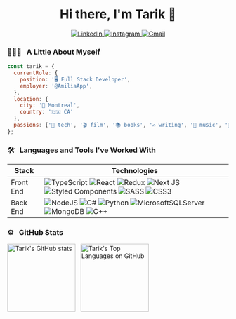 <h1 align="center">Hi there, I'm Tarik 👋</h1>
<div align="center">
  <a href="https://www.linkedin.com/in/tarikabousaddik/" target="_blank">
    <img src="https://img.shields.io/badge/linkedin-%230077B5.svg?style=for-the-badge&logo=linkedin&logoColor=white" alt="LinkedIn" />
  </a>
  <a href="https://www.instagram.com/">
      <img src="https://img.shields.io/badge/TheCynicalDev-%23E4405F.svg?style=for-the-badge&logo=Instagram&logoColor=white" alt="Instagram" />
  </a>
  <a href="mailto:tarik.abousaddik@gmail.com">
    <img src="https://img.shields.io/badge/tarik.abousaddik@gmail.com-D14836?style=for-the-badge&logo=gmail&logoColor=white" alt="Gmail" />
  </a>
</div>

### 👨🏻‍💻 &nbsp; A Little About Myself
```js
const tarik = {
  currentRole: {
    position: '🖥️ Full Stack Developer',
    employer: '@AmiliaApp',
  },
  location: {
    city: '🌃 Montreal',
    country: '🇨🇦 CA'
  },
  passions: ['📱 tech', '🎬 film', '📚 books', '✍️ writing', '🎹 music', '🍳 cooking']
};
```

### 🛠️ &nbsp; Languages and Tools I've Worked With

| Stack | Technologies |
| --- | --- |
| Front End | ![TypeScript](https://img.shields.io/badge/typescript-%23007ACC.svg?style=for-the-badge&logo=typescript&logoColor=white)  ![React](https://img.shields.io/badge/react-%2320232a.svg?style=for-the-badge&logo=react&logoColor=%2361DAFB) ![Redux](https://img.shields.io/badge/redux-%23593d88.svg?style=for-the-badge&logo=redux&logoColor=white) ![Next JS](https://img.shields.io/badge/Next-black?style=for-the-badge&logo=next.js&logoColor=white) ![Styled Components](https://img.shields.io/badge/styled--components-DB7093?style=for-the-badge&logo=styled-components&logoColor=white) ![SASS](https://img.shields.io/badge/SASS-hotpink.svg?style=for-the-badge&logo=SASS&logoColor=white) ![CSS3](https://img.shields.io/badge/css3-%231572B6.svg?style=for-the-badge&logo=css3&logoColor=white)|
| Back End| ![NodeJS](https://img.shields.io/badge/node.js-6DA55F?style=for-the-badge&logo=node.js&logoColor=white) ![C#](https://img.shields.io/badge/c%23-%23239120.svg?style=for-the-badge&logo=c-sharp&logoColor=white) ![Python](https://img.shields.io/badge/python-3670A0?style=for-the-badge&logo=python&logoColor=ffdd54) ![MicrosoftSQLServer](https://img.shields.io/badge/Microsoft%20SQL%20Sever-CC2927?style=for-the-badge&logo=microsoft%20sql%20server&logoColor=white) ![MongoDB](https://img.shields.io/badge/MongoDB-%234ea94b.svg?style=for-the-badge&logo=mongodb&logoColor=white) ![C++](https://img.shields.io/badge/c++-%2300599C.svg?style=for-the-badge&logo=c%2B%2B&logoColor=white) |

### ⚙️ &nbsp; GitHub Stats
<div>
<img src="https://github-readme-stats.vercel.app/api?username=TarikAbou-Saddik&theme=highcontrast&include_all_commits=true" alt="Tarik's GitHub stats" height="155"/> &nbsp;
<img src="https://github-readme-stats.vercel.app/api/top-langs/?username=TarikAbou-Saddik&layout=compact&theme=highcontrast" alt="Tarik's Top Languages on GitHub" height="155"/>
</div>
<!-- [![Tarik's GitHub stats](https://github-readme-stats.vercel.app/api?username=TarikAbou-Saddik&theme=dark)](https://github.com/TarikAbou-Saddik/github-readme-stats)
[![Tarik's Top Langs](https://github-readme-stats.vercel.app/api/top-langs/?username=TarikAbou-Saddik&layout=compact&theme=dark)](https://github.com/TarikAbou-Saddik/github-readme-stats) -->



<!--
**TarikAbou-Saddik/TarikAbou-Saddik** is a ✨ _special_ ✨ repository because its `README.md` (this file) appears on your GitHub profile.

Here are some ideas to get you started:

- 🔭 I’m currently working on ...
- 🌱 I’m currently learning ...
- 👯 I’m looking to collaborate on ...
- 🤔 I’m looking for help with ...
- 💬 Ask me about ...
- 📫 How to reach me: ...
- 😄 Pronouns: ...
- ⚡ Fun fact: ...
-->
